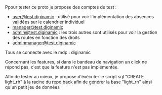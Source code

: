 Ppour tester ce proto je propose des comptes de test :

- user@test.diginamic : utilisé pour voir l'implémentation des absences validées sur le calendrier individuel
- manager@test.diginamic 
- admin@test.diginamic : les trois autres sont utilisés pour voir la gestion des routes en fonction des droits
- adminmanager@test.diginamic

Tous se connecte avec le mdp : diginamic

Concernant les features, si dans le bandeau de navigation un click ne répond pas, c'est que la feature n'est pas implémentée.

Afin de tester au mieux, je propose d'éxécuter le script sql "CREATE light_rh" à la racine du repo back afin de générer la base "light_rh" ainsi qu'un petit jeu de données

